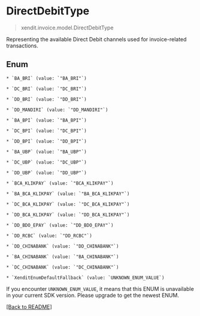 # DirectDebitType
> xendit.invoice.model.DirectDebitType

Representing the available Direct Debit channels used for invoice-related transactions.


## Enum


    * `BA_BRI` (value: `"BA_BRI"`)

    * `DC_BRI` (value: `"DC_BRI"`)

    * `DD_BRI` (value: `"DD_BRI"`)

    * `DD_MANDIRI` (value: `"DD_MANDIRI"`)

    * `BA_BPI` (value: `"BA_BPI"`)

    * `DC_BPI` (value: `"DC_BPI"`)

    * `DD_BPI` (value: `"DD_BPI"`)

    * `BA_UBP` (value: `"BA_UBP"`)

    * `DC_UBP` (value: `"DC_UBP"`)

    * `DD_UBP` (value: `"DD_UBP"`)

    * `BCA_KLIKPAY` (value: `"BCA_KLIKPAY"`)

    * `BA_BCA_KLIKPAY` (value: `"BA_BCA_KLIKPAY"`)

    * `DC_BCA_KLIKPAY` (value: `"DC_BCA_KLIKPAY"`)

    * `DD_BCA_KLIKPAY` (value: `"DD_BCA_KLIKPAY"`)

    * `DD_BDO_EPAY` (value: `"DD_BDO_EPAY"`)

    * `DD_RCBC` (value: `"DD_RCBC"`)

    * `DD_CHINABANK` (value: `"DD_CHINABANK"`)

    * `BA_CHINABANK` (value: `"BA_CHINABANK"`)

    * `DC_CHINABANK` (value: `"DC_CHINABANK"`)

    * `XenditEnumDefaultFallback` (value: `UNKNOWN_ENUM_VALUE`)

If you encounter `UNKNOWN_ENUM_VALUE`, it means that this ENUM is unavailable in your current SDK version. Please upgrade to get the newest ENUM.

[[Back to README]](../../README.md)


